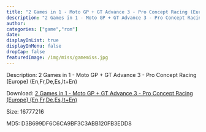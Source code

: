 ```yaml
---
title: "2 Games in 1 - Moto GP + GT Advance 3 - Pro Concept Racing (Europe) (En,Fr,De,Es,It+En)"
description: "2 Games in 1 - Moto GP + GT Advance 3 - Pro Concept Racing (Europe) (En,Fr,De,Es,It+En)"
author: 
categories: ["game","rom"]
date: 
displayInList: true
displayInMenu: false
dropCap: false
featuredImage: /img/miss/gamemiss.jpg
---
```


Description: 2 Games in 1 - Moto GP + GT Advance 3 - Pro Concept Racing (Europe) (En,Fr,De,Es,It+En)

Download: <a style="text-decoration:underline;" href="https://mega.nz/#!nWQgySwQ!hvEIuWSC12Z9Qq4EhnUY9iqzWVU8HsSvSTeNqit9NCM" target = "_blank" rel = "nofollow" > 2 Games in 1 - Moto GP + GT Advance 3 - Pro Concept Racing (Europe) (En,Fr,De,Es,It+En)</a>

Size: 16777216

MD5: D3B699DF6C6CA9BF3C3ABB120FB3EDD8

